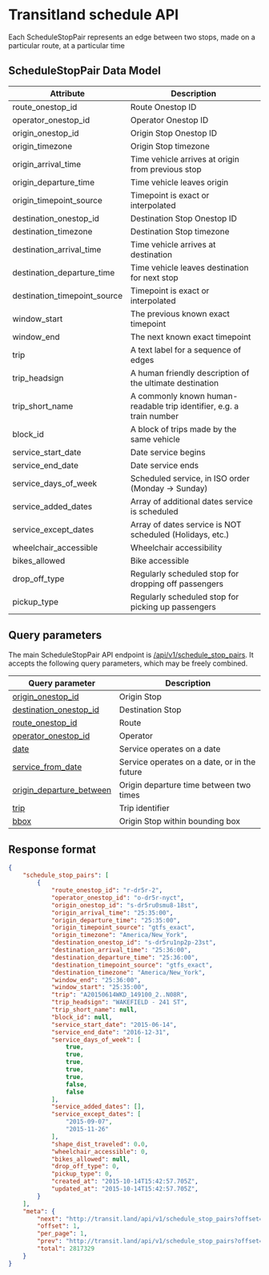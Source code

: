 # Transitland schedule API

Each ScheduleStopPair represents an edge between two stops, made on a particular route, at a particular time

## ScheduleStopPair Data Model

| Attribute                    | Description |
|------------------------------|-------------|
| route_onestop_id             | Route Onestop ID |
| operator_onestop_id          | Operator Onestop ID |
| origin_onestop_id            | Origin Stop Onestop ID |
| origin_timezone              | Origin Stop timezone |
| origin_arrival_time          | Time vehicle arrives at origin from previous stop |
| origin_departure_time        | Time vehicle leaves origin |
| origin_timepoint_source      | Timepoint is exact or interpolated |
| destination_onestop_id       | Destination Stop Onestop ID |
| destination_timezone         | Destination Stop timezone |
| destination_arrival_time     | Time vehicle arrives at destination |
| destination_departure_time   | Time vehicle leaves destination for next stop |
| destination_timepoint_source | Timepoint is exact or interpolated |
| window_start                 | The previous known exact timepoint |
| window_end                   | The next known exact timepoint |
| trip                         | A text label for a sequence of edges |
| trip_headsign                | A human friendly description of the ultimate destination |
| trip_short_name              | A commonly known human-readable trip identifier, e.g. a train number |
| block_id                     | A block of trips made by the same vehicle |
| service_start_date           | Date service begins |
| service_end_date             | Date service ends |
| service_days_of_week         | Scheduled service, in ISO order (Monday -> Sunday) |
| service_added_dates          | Array of additional dates service is scheduled |
| service_except_dates         | Array of dates service is NOT scheduled (Holidays, etc.) |
| wheelchair_accessible        | Wheelchair accessibility |
| bikes_allowed                | Bike accessible |
| drop_off_type                | Regularly scheduled stop for dropping off passengers |
| pickup_type                  | Regularly scheduled stop for picking up passengers |

## Query parameters

The main ScheduleStopPair API endpoint is [/api/v1/schedule_stop_pairs](http://transit.land/api/v1/schedule_stop_pairs). It accepts the following query parameters, which may be freely combined.

| Query parameter        | Description |
|------------------------|-------------|
| [origin_onestop_id](http://dev.transit.land/api/v1/schedule_stop_pairs?origin_onestop_id=s-9q8znb12j1-embarcadero) | Origin Stop |
| [destination_onestop_id](http://dev.transit.land/api/v1/schedule_stop_pairs?destination_onestop_id=s-9q8yyxq427-montgomeryst) | Destination Stop |
| [route_onestop_id](http://dev.transit.land/api/v1/schedule_stop_pairs?route_onestop_id=r-9q8y-n) | Route |
| [operator_onestop_id](http://dev.transit.land/api/v1/schedule_stop_pairs?operator_onestop_id=o-9q9-bart) | Operator |  |
| [date](http://dev.transit.land/api/v1/schedule_stop_pairs?date=2015-08-21) | Service operates on a date |
| [service_from_date](http://dev.transit.land/api/v1/schedule_stop_pairs?service_from_date=2015-10-21) | Service operates on a date, or in the future |
| [origin_departure_between](http://dev.transit.land/api/v1/schedule_stop_pairs?origin_departure_between=09:00:00,09:10:00) | Origin departure time between two times |
| [trip](http://dev.transit.land/api/v1/schedule_stop_pairs?trip=03SFO11SUN) | Trip identifier |
| [bbox](http://dev.transit.land/api/v1/schedule_stop_pairs?bbox=-122.4,37.7,-122.4,30.8) | Origin Stop within bounding box |

## Response format

````json
{
    "schedule_stop_pairs": [
        {
            "route_onestop_id": "r-dr5r-2",
            "operator_onestop_id": "o-dr5r-nyct",
            "origin_onestop_id": "s-dr5ru0smu8-18st",
            "origin_arrival_time": "25:35:00",
            "origin_departure_time": "25:35:00",
            "origin_timepoint_source": "gtfs_exact",
            "origin_timezone": "America/New_York",
            "destination_onestop_id": "s-dr5ru1np2p-23st",
            "destination_arrival_time": "25:36:00",
            "destination_departure_time": "25:36:00",
            "destination_timepoint_source": "gtfs_exact",
            "destination_timezone": "America/New_York",
            "window_end": "25:36:00",
            "window_start": "25:35:00",
            "trip": "A20150614WKD_149100_2..N08R",
            "trip_headsign": "WAKEFIELD - 241 ST",
            "trip_short_name": null,
            "block_id": null,
            "service_start_date": "2015-06-14",
            "service_end_date": "2016-12-31",
            "service_days_of_week": [
                true,
                true,
                true,
                true,
                true,
                false,
                false
            ],
            "service_added_dates": [],
            "service_except_dates": [
                "2015-09-07",
                "2015-11-26"
            ],
            "shape_dist_traveled": 0.0,
            "wheelchair_accessible": 0,
            "bikes_allowed": null,
            "drop_off_type": 0,
            "pickup_type": 0,
            "created_at": "2015-10-14T15:42:57.705Z",
            "updated_at": "2015-10-14T15:42:57.705Z",
        }
    ],
    "meta": {
        "next": "http://transit.land/api/v1/schedule_stop_pairs?offset=2&per_page=1",
        "offset": 1,
        "per_page": 1,
        "prev": "http://transit.land/api/v1/schedule_stop_pairs?offset=0&per_page=1",
        "total": 2817329
    }    
}
````
